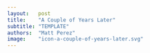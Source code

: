 ```yaml
---
layout:   post
title:    "A Couple of Years Later"
subtitle: "TEMPLATE"
authors:  "Matt Perez"
image:    "icon-a-couple-of-years-later.svg"
---
```


<div style="display: none;">
 <p></p>
</div>
